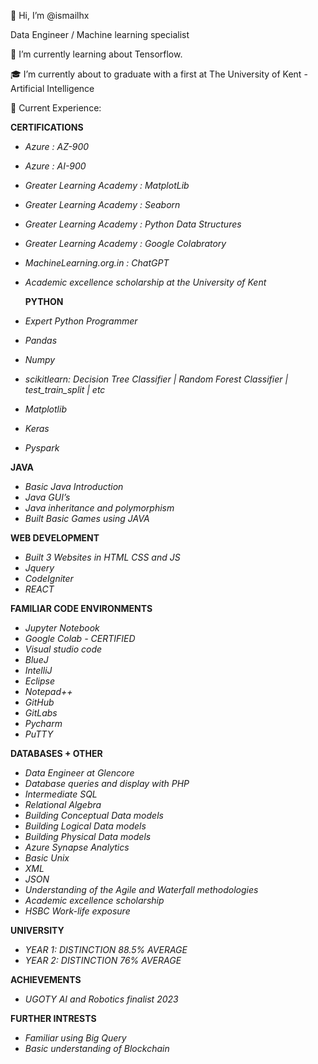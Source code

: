 👋 Hi, I’m @ismailhx

Data Engineer / Machine learning specialist 


🌱 I’m currently learning about Tensorflow.

🎓 I’m currently about to graduate with a first at The University of Kent - Artificial Intelligence

📝 Current Experience:

**CERTIFICATIONS**
* *Azure : AZ-900*
* *Azure : AI-900*
* *Greater Learning Academy : MatplotLib*
* *Greater Learning Academy : Seaborn*
* *Greater Learning Academy : Python Data Structures*
* *Greater Learning Academy : Google Colabratory*
* *MachineLearning.org.in : ChatGPT*



* *Academic excellence scholarship at the University of Kent*

  **PYTHON**
* *Expert Python Programmer* 
* *Pandas*
* *Numpy*
* *scikitlearn:
Decision Tree Classifier |
Random Forest Classifier |
test_train_split |
etc*
* *Matplotlib*
* *Keras*
* *Pyspark*
  

**JAVA**
* *Basic Java Introduction*
* *Java GUI’s*
* *Java inheritance and polymorphism*
* *Built Basic Games using JAVA* 


**WEB DEVELOPMENT**
* *Built 3 Websites in HTML CSS and JS* 
* *Jquery*
* *CodeIgniter*
* *REACT*


**FAMILIAR CODE ENVIRONMENTS**
* *Jupyter Notebook*
* *Google Colab - CERTIFIED*
* *Visual studio code*
* *BlueJ*
* *IntelliJ*
* *Eclipse*
* *Notepad++*
* *GitHub*
* *GitLabs*
* *Pycharm*
* *PuTTY*


**DATABASES + OTHER**
* *Data Engineer at Glencore*
* *Database queries and display with PHP*
* *Intermediate SQL*
* *Relational Algebra*
* *Building Conceptual Data models*
* *Building Logical Data models*
* *Building Physical Data models*
* *Azure Synapse Analytics*
* *Basic Unix*
* *XML*
*  *JSON*
*  *Understanding of the Agile and Waterfall methodologies* 
* *Academic excellence scholarship*
* *HSBC Work-life exposure* 


**UNIVERSITY**
* *YEAR 1: DISTINCTION 88.5% AVERAGE*
* *YEAR 2: DISTINCTION 76% AVERAGE*

**ACHIEVEMENTS**
* *UGOTY AI and Robotics finalist 2023*

**FURTHER INTRESTS**
* *Familiar using Big Query*
* *Basic understanding of Blockchain*


<!---
ismailhx/ismailhx is a ✨ special ✨ repository because its `README.md` (this file) appears on your GitHub profile.
You can click the Preview link to take a look at your changes.
--->

